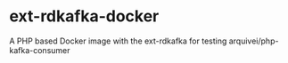 # ext-rdkafka-docker
A PHP based Docker image with the ext-rdkafka for testing arquivei/php-kafka-consumer
